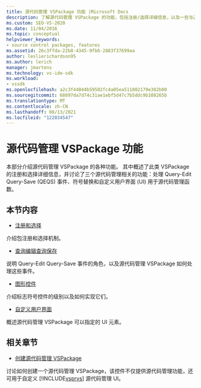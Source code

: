 ```yaml
---
title: 源代码管理 VSPackage 功能 |Microsoft Docs
description: 了解源代码管理 VSPackage 的功能，包括注册/选择详细信息，以及一些与源代码管理相关的主要功能。
ms.custom: SEO-VS-2020
ms.date: 11/04/2016
ms.topic: conceptual
helpviewer_keywords:
- source control packages, features
ms.assetid: 26c3ffda-22b8-4345-9fb6-2883f37699aa
author: leslierichardson95
ms.author: lerich
manager: jmartens
ms.technology: vs-ide-sdk
ms.workload:
- vssdk
ms.openlocfilehash: a2c3f44044b59502fc4a05ea511802179e382b00
ms.sourcegitcommit: 68897da7d74c31ae1ebf5d47c7b5ddc9b108265b
ms.translationtype: MT
ms.contentlocale: zh-CN
ms.lasthandoff: 08/13/2021
ms.locfileid: "122034547"
---
```

# <a name="source-control-vspackage-features"></a>源代码管理 VSPackage 功能
本部分介绍源代码管理 VSPackage 的各种功能。 其中概述了此类 VSPackage 的注册和选择详细信息，并讨论了三个源代码管理相关的功能：处理 Query-Edit Query-Save (QEQS) 事件、符号替换和自定义用户界面 (UI) 用于源代码管理函数。

## <a name="in-this-section"></a>本节内容
- [注册和选择](../../extensibility/internals/registration-and-selection-source-control-vspackage.md)

 介绍包注册和选择机制。

- [查询编辑查询保存](../../extensibility/internals/query-edit-query-save-source-control-vspackage.md)

 说明 Query-Edit Query-Save 事件的角色，以及源代码管理 VSPackage 如何处理这些事件。

- [图形控件](../../extensibility/internals/glyph-control-source-control-vspackage.md)

 介绍标志符号控件的级别以及如何实现它们。

- [自定义用户界面](../../extensibility/internals/custom-user-interface-source-control-vspackage.md)

 概述源代码管理 VSPackage 可以指定的 UI 元素。

## <a name="related-sections"></a>相关章节
- [创建源代码管理 VSPackage](../../extensibility/internals/creating-a-source-control-vspackage.md)

 讨论如何创建一个源代码管理 VSPackage，该控件不仅提供源代码管理功能，还可用于自定义 [!INCLUDE[vsprvs](../../code-quality/includes/vsprvs_md.md)] 源代码管理 UI。
